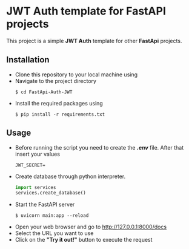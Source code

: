 # JWT Auth template for FastAPI projects

This project is a simple **JWT Auth** template for other **FastApi** projects.

## Installation

* Clone this repository to your local machine using
* Navigate to the project directory
    ```
    $ cd FastApi-Auth-JWT
    ```
* Install the required packages using
    ```
    $ pip install -r requirements.txt
    ```
## Usage
* Before running the script you need to create the ***.env*** file. After that insert your values
    ```
    JWT_SECRET=
    ```
* Create database through python interpreter.
    ```python
    import services
    services.create_database()
    ```
* Start the FastAPI server 
    ```
    $ uvicorn main:app --reload
    ```
* Open your web browser and go to http://127.0.0.1:8000/docs
* Select the URL you want to use
* Click on the **"Try it out!"** button to execute the request